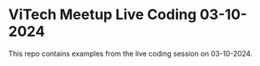 # ViTech Meetup Live Coding 03-10-2024

This repo contains examples from the live coding session on 03-10-2024.
